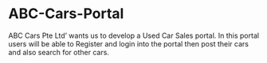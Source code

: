 # ABC-Cars-Portal
ABC Cars Pte Ltd’ wants us to develop a Used Car Sales portal. In this portal users will be able to Register and login into the portal then post their cars and also search for other cars.
